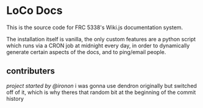 # LoCo Docs
This is the source code for FRC 5338's Wiki.js documentation system.

The installation itself is vanilla, the only custom features are a python script which runs via a CRON job at midnight every day, in order to dynamically generate certain aspects of the docs, and to ping/email people.


## contributers
*project started by @ironon*
i was gonna use dendron originally but switched off of it, which is why theres that random bit at the beginning of the commit history